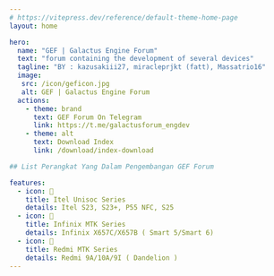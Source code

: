 ```yaml
---
# https://vitepress.dev/reference/default-theme-home-page
layout: home

hero:
  name: "GEF | Galactus Engine Forum"
  text: "forum containing the development of several devices"
  tagline: "BY : kazusakiii27, miracleprjkt (fatt), Massatrio16"
  image:
   src: /icon/geficon.jpg
   alt: GEF | Galactus Engine Forum
  actions:
    - theme: brand
      text: GEF Forum On Telegram
      link: https://t.me/galactusforum_engdev
    - theme: alt
      text: Download Index
      link: /download/index-download

## List Perangkat Yang Dalam Pengembangan GEF Forum

features:
  - icon: 📱
    title: Itel Unisoc Series
    details: Itel S23, S23+, P55 NFC, S25
  - icon: 📱
    title: Infinix MTK Series
    details: Infinix X657C/X657B ( Smart 5/Smart 6) 
  - icon: 📱
    title: Redmi MTK Series
    details: Redmi 9A/10A/9I ( Dandelion )
---
```


